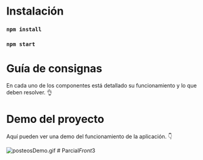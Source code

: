 # Instalación

### `npm install`
### `npm start`

# Guía de consignas

En cada uno de los componentes está detallado su funcionamiento y lo que deben resolver. 👌

# Demo del proyecto

Aquí pueden ver una demo del funcionamiento de la aplicación. 👇

![posteosDemo.gif](https://raw.githubusercontent.com/Frontend-III/evaluacion-noviembre-22/main/posteosDemo.gif)
#   P a r c i a l _ F r o n t _ 3  
 